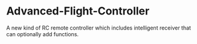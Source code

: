 # Advanced-Flight-Controller
A new kind of RC remote controller which includes intelligent receiver that can optionally add functions.
